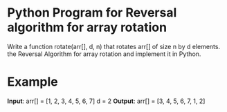 # Python Program for Reversal algorithm for array rotation
Write a function rotate(arr[], d, n) that rotates arr[] of size n by d elements. the Reversal Algorithm for array rotation and implement it in Python.

# Example
<b>Input</b>:  arr[] = [1, 2, 3, 4, 5, 6, 7]
         d = 2
<b>Output</b>: arr[] = [3, 4, 5, 6, 7, 1, 2] 
